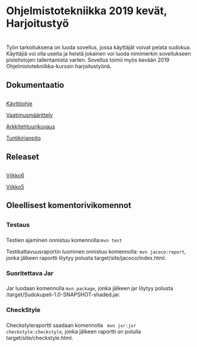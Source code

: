 # Ohjelmistotekniikka 2019 kevät, Harjoitustyö <h1>
  Työn tarkoituksena on luoda sovellus, jossa käyttäjät voivat pelata sudokua. Käyttäjiä voi olla useita ja heistä jokainen voi luoda nimimerkin sovellukseen pistelistojen tallentamista varten. Sovellus toimii myös kevään 2019 Ohjelmistotekniikka-kurssin harjoitustyönä.

  ## Dokumentaatio <h2>
  [Käyttöohje](https://github.com/Roeoeri/otharkka2019/blob/master/dokumentointi/Kaytto.md)
  
  [Vaatimusmäärittely](https://github.com/Roeoeri/otharkka2019/blob/master/dokumentointi/alustavaMaarittelyDokumentti.md)
  
  [Arkkitehtuurikuvaus](https://github.com/Roeoeri/otharkka2019/blob/master/dokumentointi/arkkitehtuuri.md)
  
  [Tuntikirjanpito](https://github.com/Roeoeri/otharkka2019/blob/master/dokumentointi/tuntikirjanpito.md)
  
  ## Releaset <h2>
  [Viikko6](https://github.com/Roeoeri/otharkka2019/releases/tag/viikko6)
  
  [Viikko5](https://github.com/Roeoeri/otharkka2019/releases)
  
  ## Oleellisest komentorivikomennot <h2>
  
  ### Testaus <h3>
  Testien ajaminen onnistuu komennolla:`mvn test`
  
  Testikattavuusraportin luominen onnistuu komennolla: `mvn jacoco:report`, jonka jälkeen raportti löytyy polusta target/site/jacoco/index.html.
  
  ### Suoritettava Jar <h3>
  Jar luodaan komennolla `mvn package`, jonka jälkeen jar löytyy polusta /target/Sudokupeli-1.0-SNAPSHOT-shaded.jar.
  
  ### CheckStyle <h3>
  Checkstyleraportti saadaan komennolla ` mvn jxr:jxr checkstyle:checkstyle`, jonka jälkeen raportti on polulla target/site/checkstyle.html.

  
  
  
  
  
  
  
  
  


